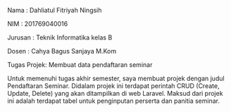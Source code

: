 Nama		: Dahliatul Fitriyah Ningsih

NIM		    : 201769040016

Jurusan		: Teknik Informatika kelas B

Dosen 		: Cahya Bagus Sanjaya M.Kom

Tugas Projek: Membuat data pendaftaran seminar

Untuk memenuhi tugas akhir semester, saya membuat projek dengan judul Pendaftaran Seminar. Didalam projek ini terdapat perintah CRUD (Create, Update, Delete)  yang akan ditampilkan di web Laravel. Maksud dari projek ini adalah terdapat tabel untuk penginputan perserta dan panitia seminar.
